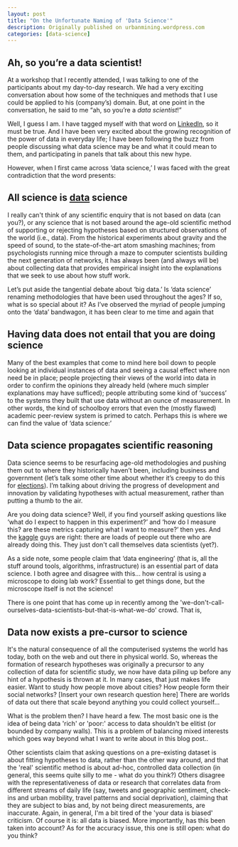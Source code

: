 ```yaml
---
layout: post
title: "On the Unfortunate Naming of 'Data Science'"
description: Originally published on urbanmining.wordpress.com
categories: [data-science]
---
```


## Ah, so you’re a data scientist!

At a workshop that I recently attended, I was talking to one of the participants about my day-to-day research. We had a very exciting conversation about how some of the techniques and methods that I use could be applied to his (company’s) domain. But, at one point in the conversation, he said to me “ah, so you’re a _data scientist_!”

Well, I guess I am. I have tagged myself with that word on <a href="http://uk.linkedin.com/in/nlathia">LinkedIn</a>, so it must be true. And I have been very excited about the growing recognition of the power of data in everyday life; I have been following the buzz from people discussing what data science may be and what it could mean to them, and participating in panels that talk about this new hype.

However, when I first came across ‘data science,’ I was faced with the great contradiction that the word presents:

## All science is <span style="text-decoration:underline;">data</span> science

I really can't think of any scientific enquiry that is not based on data (can you?), or any science that is not based around the age-old scientific method of supporting or rejecting hypotheses based on structured observations of the world (i.e., data). From the historical experiments about gravity and the speed of sound, to the state-of-the-art atom smashing machines; from psychologists running mice through a maze to computer scientists building the next generation of networks, it has always been (and always will be) about collecting data that provides empirical insight into the explanations that we seek to use about how stuff work.

Let’s put aside the tangential debate about ‘big data.’ Is ‘data science’ renaming methodologies that have been used throughout the ages? If so, what is so special about it? As I’ve observed the myriad of people jumping onto the ‘data’ bandwagon, it has been clear to me time and again that

## Having data does not entail that you are doing science

Many of the best examples that come to mind here boil down to people looking at individual instances of data and seeing a causal effect where non need be in place; people projecting their views of the world into data in order to confirm the opinions they already held (where much simpler explanations may have sufficed); people attributing some kind of ‘success’ to the systems they built that use data without an ounce of measurement. In other words, the kind of schoolboy errors that even the (mostly flawed) academic peer-review system is primed to catch. Perhaps this is where we can find the value of ‘data science:’

## Data science propagates scientific reasoning

Data science seems to be resurfacing age-old methodologies and pushing them out to where they historically haven’t been, including business and government (let’s talk some other time about whether it’s creepy to do this for <a href="http://slashdot.org/topic/bi/can-data-mining-win-a-presidential-campaign/" target="_blank">elections</a>). I’m talking about driving the progress of development and innovation by validating hypotheses with actual measurement, rather than putting a thumb to the air.

Are you doing data science? Well, if you find yourself asking questions like ‘what do I expect to happen in this experiment?’ and ‘how do I measure this? are these metrics capturing what I want to measure?’ then yes. And the <a href="http://www.kaggle.com/" target="_blank">kaggle</a> guys are right: there are loads of people out there who are already doing this. They just don't call themselves data scientists (yet?).

As a side note, some people claim that ‘data engineering’ (that is, all the stuff around tools, algorithms, infrastructure) is an essential part of data science. I both agree and disagree with this... how central is using a microscope to doing lab work? Essential to get things done, but the microscope itself is not the science!

There is one point that has come up in recently among the 'we-don't-call-ourselves-data-scientists-but-that-is-what-we-do' crowd. That is,

## Data now exists a pre-cursor to science

It's the natural consequence of all the computerised systems the world has today, both on the web and out there in physical world. So, whereas the formation of research hypotheses was originally a precursor to any collection of data for scientific study, we now have data piling up before any hint of a hypothesis is thrown at it. In many cases, that just makes life easier. Want to study how people move about cities? How people form their social networks? [Insert your own research question here] There are worlds of data out there that scale beyond anything you could collect yourself...

What is the problem then? I have heard a few. The most basic one is the idea of being data 'rich' or 'poor:' access to data shouldn't be elitist (or bounded by company walls). This is a problem of balancing mixed interests which goes way beyond what I want to write about in this blog post..

Other scientists claim that asking questions on a pre-existing dataset is about fitting hypotheses to data, rather than the other way around, and that the 'real' scientific method is about ad-hoc, controlled data collection (in general, this seems quite silly to me - what do you think?) Others disagree with the representativeness of data or research that correlates data from different streams of daily life (say, tweets and geographic sentiment, check-ins and urban mobility, travel patterns and social deprivation), claiming that they are subject to bias and, by not being direct measurements, are inaccurate. Again, in general, I'm a bit tired of the 'your data is biased' criticism. Of course it is: all data is biased. More importantly, has this been taken into account? As for the accuracy issue, this one is still open: what do you think?
